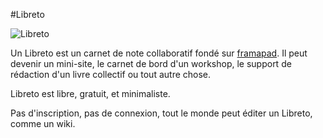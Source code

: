 #Libreto

![Libreto](http://libreto.net/assets/images/libretonet.png)

Un Libreto est un carnet de note collaboratif fondé sur [framapad](https://framapad.org).
Il peut devenir un mini-site, le carnet de bord d'un workshop, le support de rédaction d'un livre collectif ou tout autre chose.

Libreto est libre, gratuit, et minimaliste.

Pas d'inscription, pas de connexion, tout le monde peut éditer un Libreto, comme un wiki.
